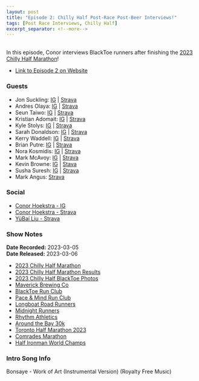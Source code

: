```yaml
---
layout: post
title: "Episode 2: Chilly Half Post-Race Post-Beer Interviews!"
tags: [Post Race Interviews, Chilly Half]
excerpt_separator: <!--more-->
---
```


<div id="buzzsprout-player-12387363"></div><script src="https://www.buzzsprout.com/2138032/12387363-episode-2-chilly-half-post-race-post-beer-interviews.js?container_id=buzzsprout-player-12387363&player=small" type="text/javascript" charset="utf-8"></script>

<br>In this episode, Conor interviews BlackToe runners after finishing the [2023 Chilly Half Marathon](https://raceroster.com/events/2023/56685/2023-chilly-half-marathon)!
 
<!--more-->

* [Link to Episode 2 on Website](https://runforthefunofit.com/2023/03/06/Episode-2.html)

### Guests

* Jon Suckling: [IG](https://www.instagram.com/jon.suckling/) \| [Strava](https://www.strava.com/athletes/22164367)
* Andres Olaya: [IG](https://www.instagram.com/aolaya00/) \| [Strava](https://www.strava.com/athletes/60813676)
* Seun Taiwo: [IG](https://www.instagram.com/steeezo/) \| [Strava](https://www.strava.com/athletes/61941932)
* Kristian Adomait: [IG](https://www.instagram.com/kri5tian_mingle/) \| [Strava](https://www.strava.com/athletes/67630558?oq=krist)
* Kyle Stolys: [IG](https://www.instagram.com/kylestolys/) \| [Strava](https://www.strava.com/athletes/15060173?oq=kyle%20stol)
* Sarah Donaldson: [IG](https://www.instagram.com/sadonaldson/) \| [Strava](https://www.strava.com/athletes/31687464?oq=sara)
* Kerry Waddell: [IG](https://www.instagram.com/kerrywaddell/?hl=en) \| [Strava](https://www.strava.com/athletes/36949329)
* Brian Putre: [IG](https://www.instagram.com/brianputre/) \| [Strava](https://www.strava.com/athletes/61720093?oq=brian)
* Nora Kosmidis: [IG](https://www.instagram.com/fit.girl.nora/) \| [Strava](https://www.strava.com/athletes/100829403)
* Mark McAvoy: [IG](https://www.instagram.com/mrkmcavoy93/) \| [Strava](https://www.strava.com/athletes/29685149)
* Kevin Browne: [IG](https://www.instagram.com/kev_browne10) \| [Stava](https://www.strava.com/athletes/110672878)
* Susha Suresh: [IG](https://www.instagram.com/susha_suresh) \| [Strava](https://www.strava.com/athletes/64248425)
* Mark Angus: [Strava](https://www.strava.com/athletes/25646933?oq=mark%20)

### Social
 
* [Conor Hoekstra - IG](https://www.instagram.com/conorhoekstra/)
* [Conor Hoekstra - Strava](https://www.strava.com/athletes/59373430)
* [YüBaí Liu - Strava](https://www.strava.com/athletes/102365031)

### Show Notes
 
**Date Recorded:** 2023-03-05 <br>
**Date Released:** 2023-03-06

* [2023 Chilly Half Marathon](https://raceroster.com/events/2023/56685/2023-chilly-half-marathon)
* [2023 Chilly Half Marathon Results](https://results.raceroster.com/v2/en-US/results/t6eecgh7bs7ayp3y/results?subEvent=159834)
* [2023 Chilly Half BlackToe Photos](https://miproductions.pixieset.com/chillyhalfmarathon/)
* [Maverick Brewing Co](https://northernmaverick.ca/)
* [BlackToe Run Club](https://www.instagram.com/blacktoerunning)
* [Pace & Mind Run Club](https://www.paceandmind.com/)
* [Longboat Road Runners](https://longboatroadrunners.com/)
* [Midnight Runners](https://www.midnightrunners.com/cities/toronto)
* [Rhythm Athletics](https://rhythmathletics.ca/)
* [Around the Bay 30k](https://bayrace.com/)
* [Toronto Half Marathon 2023](http://www.torontomarathon.com/)
* [Comrades Marathon](https://www.comrades.com/)
* [Half Ironman World Champs](https://www.ironman.com/im703-world-championship)

### Intro Song Info
 
Bonsaye - Work of Art (Instrumental Version) (Royalty Free Music)
